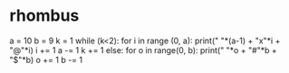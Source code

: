 # rhombus
a = 10
b = 9
k = 1
while (k<2):
    for i in range (0, a):
        print(" "*(a-1) + "x"*i + "@"*i)
        i += 1
        a -= 1
    k += 1
else:
        for o in range(0, b):
            print(" "*o + "#"*b + "$"*b)
            o += 1
            b -= 1

